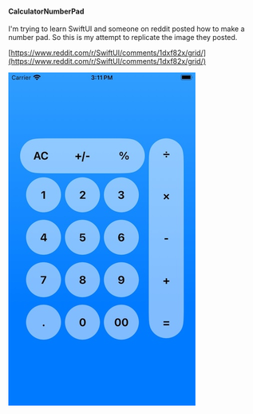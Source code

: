 #### CalculatorNumberPad

I'm trying to learn SwiftUI and someone on reddit posted how to make a number pad. So this is my attempt to replicate the image they posted.

[https://www.reddit.com/r/SwiftUI/comments/1dxf82x/grid/](https://www.reddit.com/r/SwiftUI/comments/1dxf82x/grid/)

![image](/SwiftUI%20Components/Random%20Views/CalculatorNumberPad/image.jpg)